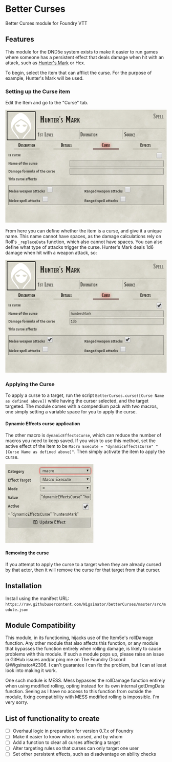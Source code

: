 # Better Curses
Better Curses module for Foundry VTT

## Features

This module for the DND5e system exists to make it easier to run games where someone has a persistent effect that deals damage when hit with an attack, such as [Hunter's Mark](https://www.dndbeyond.com/spells/hunters-mark) or Hex.

To begin, select the item that can afflict the curse. For the purpose of example, Hunter's Mark will be used.

### Setting up the Curse item

Edit the Item and go to the "Curse" tab.

![Blank Curse tab on Hunter's Mark item](./img/blankCurseTab.png)

From here you can define whether the item is a curse, and give it a unique name. This name cannot have spaces, as the damage calculations rely on Roll's `_replaceData` function, which also cannot have spaces. You can also define what type of attacks trigger the curse.
Hunter's Mark deals 1d6 damage when hit with a weapon attack, so:

![Filled Curse tab on Hunter's Mark item](./img/filledCurseTab.png)

### Applying the Curse

To apply a curse to a target, run the script `BetterCurses.curse([Curse Name as defined above])` while having the curser selected, and the target targeted.
The module comes with a compendium pack with two macros, one simply setting a variable space for you to apply the curse.

#### Dynamic Effects curse application

The other macro is `dynamicEffectsCurse`, which can reduce the number of macros you need to keep saved. If you wish to use this method, set the active effect of the item to be `Macro Execute = "dynamicEffectsCurse" "[Curse Name as defined above]"`. Then simply activate the item to apply the curse.

![Dynamic Effects setup](./img/dynamiceffectsMacroSetup.png)

#### Removing the curse

If you attempt to apply the curse to a target when they are already cursed by that actor, then it will remove the curse for that target from that curser.

## Installation

Install using the manifest URL: `https://raw.githubusercontent.com/Wigsinator/betterCurses/master/src/module.json`

## Module Compatibility

This module, in its functioning, hijacks use of the Item5e's rollDamage function. Any other module that also affects this function, or any module that bypasses the function entirely when rolling damage, is likely to cause problems with this module. If such a module pops up, please raise an issue in GitHub issues and/or ping me on The Foundry Discord @Wigsinator#2306. I can't guarantee I can fix the problem, but I can at least look into making it work.

One such module is MESS. Mess bypasses the rollDamage function entirely when using modified rolling, opting instead for its own internal getDmgData function. Seeing as I have no access to this function from outside the module, fixing compatibility with MESS modified rolling is impossible. I'm very sorry.

## List of functionality to create

- [ ] Overhaul logic in preparation for version 0.7.x of Foundry
- [ ] Make it easier to know who is cursed, and by whom
- [ ] Add a function to clear all curses affecting a target
- [ ] Alter targeting rules so that curses can only target one user
- [ ] Set other persistent effects, such as disadvantage on ability checks